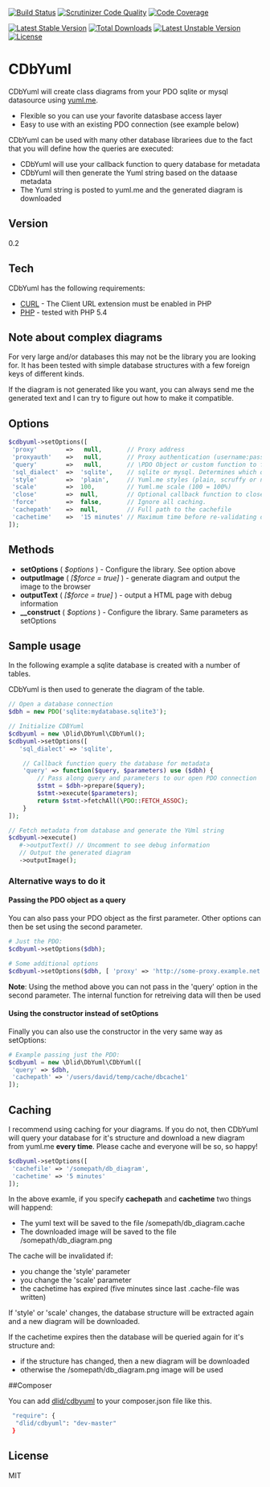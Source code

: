 [![Build Status](https://travis-ci.org/dlid/cdbyuml.svg?branch=master)](https://travis-ci.org/dlid/cdbyuml)
[![Scrutinizer Code Quality](https://scrutinizer-ci.com/g/dlid/cdbyuml/badges/quality-score.png?b=master)](https://scrutinizer-ci.com/g/dlid/cdbyuml/?branch=master)
[![Code Coverage](https://scrutinizer-ci.com/g/dlid/cdbyuml/badges/coverage.png?b=master)](https://scrutinizer-ci.com/g/dlid/cdbyuml/?branch=master)

[![Latest Stable Version](https://poser.pugx.org/dlid/cdbyuml/v/stable.svg)](https://packagist.org/packages/dlid/cdbyuml) [![Total Downloads](https://poser.pugx.org/dlid/cdbyuml/downloads.svg)](https://packagist.org/packages/dlid/cdbyuml) [![Latest Unstable Version](https://poser.pugx.org/dlid/cdbyuml/v/unstable.svg)](https://packagist.org/packages/dlid/cdbyuml) [![License](https://poser.pugx.org/dlid/cdbyuml/license.svg)](https://packagist.org/packages/dlid/cdbyuml)


CDbYuml
=========

CDbYuml will create class diagrams from your PDO sqlite or mysql datasource using [yuml.me](http://yuml.me).

  - Flexible so you can use your favorite datasbase access layer
  - Easy to use with an existing PDO connection (see example below)

CDbYuml can be used with many other database librariees due to the fact that you will define how the queries are executed:

 - CDbYuml will use your callback function to query database for metadata
 - CDbYuml will then generate the Yuml string based on the dataase metadata
 - The Yuml string is posted to yuml.me and the generated diagram is downloaded

Version
----

0.2

Tech
-----------

CDbYuml has the following requirements: 

* [CURL] - The Client URL extension must be enabled in PHP
* [PHP] - tested with PHP 5.4

Note about complex diagrams
-----------

For very large and/or databases this may not be the library you are looking for. It has been tested with simple database structures with a few foreign keys of different kinds.

If the diagram is not generated like you want, you can always send me the generated text and I can try to figure out how to make it compatible.

Options
--------------
```php
$cdbyuml->setOptions([
 'proxy'        =>   null,       // Proxy address
 'proxyauth'    =>   null,       // Proxy authentication (username:password)
 'query'        =>   null,       // \PDO Object or custom function to fetch data from database
 'sql_dialect'  =>  'sqlite',    // sqlite or mysql. Determines which queries to run
 'style'        =>  'plain',     // Yuml.me styles (plain, scruffy or nofunky)
 'scale'        =>  100,         // Yuml.me scale (100 = 100%) 
 'close'        =>  null,        // Optional callback function to close database
 'force'        =>  false,       // Ignore all caching.
 'cachepath'    =>  null,        // Full path to the cachefile
 'cachetime'    =>  '15 minutes' // Maximum time before re-validating database structure
]);
```

Methods
--------------

* **setOptions** ( *$options* ) - Configure the library. See option above
* **outputImage** ( *[$force = true]* ) - generate diagram and output the image to the browser
* **outputText** ( *[$force = true]* ) - output a HTML page with debug information
* **__construct** ( *$options* ) - Configure the library. Same parameters as setOptions

Sample usage
--------------
In the following example a sqlite database is created with a number of tables.

CDbYuml is then used to generate the diagram of the table.

```php
// Open a database connection
$dbh = new PDO('sqlite:mydatabase.sqlite3');

// Initialize CDBYuml
$cdbyuml = new \Dlid\DbYuml\CDbYuml();
$cdbyuml->setOptions([
   'sql_dialect' => 'sqlite',

    // Callback function query the database for metadata
    'query' => function($query, $parameters) use ($dbh) {
        // Pass along query and parameters to our open PDO connection
        $stmt = $dbh->prepare($query);
        $stmt->execute($parameters);
        return $stmt->fetchAll(\PDO::FETCH_ASSOC);
    }
]);

// Fetch metadata from database and generate the YUml string
$cdbyuml->execute()
   #->outputText() // Uncomment to see debug information
   // Output the generated diagram
   ->outputImage();


```

### Alternative ways to do it
#### Passing the PDO object as a query

You can also pass your PDO object as the first parameter. Other options can then be set using the second parameter.

```php
# Just the PDO:
$cdbyuml->setOptions($dbh);

# Some additional options
$cdbyuml->setOptions($dbh, [ 'proxy' => 'http://some-proxy.example.net:8080' ]);
```

**Note**: Using the method above you can not pass in the 'query' option in the second parameter. The internal function for retreiving data will then be used

#### Using the constructor instead of  setOptions

Finally you can also use the constructor in the very same way as setOptions:

```php
# Example passing just the PDO:
$cdbyuml = new \Dlid\DbYuml\CDbYuml([
 'query' => $dbh,
 'cachepath' => '/users/david/temp/cache/dbcache1'
]);
```

Caching
--------------

I recommend using caching for your diagrams. If you do not, then CDbYuml will query your database for it's structure and download a new diagram from yuml.me **every time**. Please cache and everyone will be so, so happy!


```php
$cdbyuml->setOptions([
 'cachefile' => '/somepath/db_diagram',
 'cachetime' => '5 minutes'
]);
```

In the above examle, if you specify **cachepath** and **cachetime** two things will happend:

 - The yuml text will be saved to the file /somepath/db_diagram.cache
 - The downloaded image will be saved to the file /somepath/db_diagram.png

The cache will be invalidated if:

 - you change the 'style' parameter
 - you change the 'scale' parameter
 - the cachetime has expired (five minutes since last .cache-file was written)

If 'style' or 'scale' changes, the database structure will be extracted again and a new diagram will be downloaded.

If the cachetime expires then the database will be queried again for it's structure and:

 - if the structure has changed, then a new diagram will be downloaded
 - otherwise the /somepath/db_diagram.png image will be used

##Composer

You can add [dlid/cdbyuml](https://packagist.org/packages/dlid/cdbyuml) to your composer.json file like this.

```sh
 "require": {
  "dlid/cdbyuml": "dev-master"
 }
```


License
----

MIT


[CURL]:http://php.net/manual/en/book.curl.php
[PHP]:http://php.net

